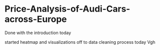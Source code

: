 # Price-Analysis-of-Audi-Cars-across-Europe
Done with the introduction today

started heatmap and visualizations
off to data cleaning process today
Vgh
